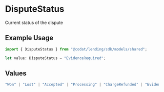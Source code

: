# DisputeStatus

Current status of the dispute

## Example Usage

```typescript
import { DisputeStatus } from "@codat/lending/sdk/models/shared";

let value: DisputeStatus = "EvidenceRequired";
```

## Values

```typescript
"Won" | "Lost" | "Accepted" | "Processing" | "ChargeRefunded" | "EvidenceRequired" | "InquiryEvidenceRequired" | "InquiryProcessing" | "InquiryClosed" | "WaitingThirdParty" | "Unknown"
```